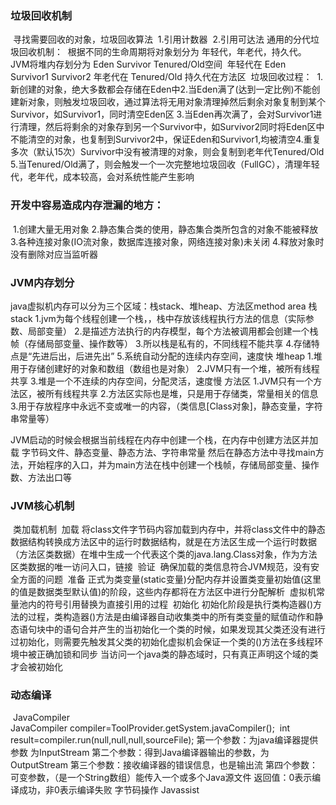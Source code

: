 ### 垃圾回收机制

​    寻找需要回收的对象，垃圾回收算法
​        1.引用计数器
​        2.引用可达法
​    通用的分代垃圾回收机制：
​        根据不同的生命周期将对象划分为 年轻代，年老代，持久代。
​        JVM将堆内存划分为 Eden Survivor Tenured/Old空间
​        年轻代在 Eden Survivor1 Survivor2   年老代在 Tenured/Old   持久代在方法区
​    垃圾回收过程：
​        1.新创建的对象，绝大多数都会存储在Eden中
​        2.当Eden满了(达到一定比例)不能创建新对象，则触发垃圾回收，通过算法将无用对象清理掉
​          然后剩余对象复制到某个Survivor，如Survivor1，同时清空Eden区
​        3.当Eden再次满了，会对Survivor1进行清理，然后将剩余的对象存到另一个Survivor中，如Survivor2
​          同时将Eden区中不能清空的对象，也复制到Survivor2中，保证Eden和Survivor1,均被清空
​        4.重复多次（默认15次）Survivor中没有被清理的对象，则会复制到老年代Tenured/Old
​        5.当Tenured/Old满了，则会触发一个一次完整地垃圾回收（FullGC），清理年轻代，老年代，成本较高，会对系统性能产生影响

### 开发中容易造成内存泄漏的地方：

​    1.创建大量无用对象
​    2.静态集合类的使用，静态集合类所包含的对象不能被释放
​    3.各种连接对象(IO流对象，数据库连接对象，网络连接对象)未关闭
​    4.释放对象时没有删除对应当监听器



### JVM内存划分

java虚拟机内存可以分为三个区域：栈stack、堆heap、方法区method area
    栈stack
        1.jvm为每个线程创建一个栈，，栈中存放该线程执行方法的信息（实际参数、局部变量） 
        2.是描述方法执行的内存模型，每个方法被调用都会创建一个栈帧（存储局部变量、操作数等）
        3.所以栈是私有的，不同线程不能共享
        4.存储特点是“先进后出，后进先出”
        5.系统自动分配的连续内存空间，速度快
    堆heap 
        1.堆用于存储创建好的对象和数组（数组也是对象）
        2.JVM只有一个堆，被所有线程共享
        3.堆是一个不连续的内存空间，分配灵活，速度慢
    方法区
        1.JVM只有一个方法区，被所有线程共享
        2.方法区实际也是堆，只是用于存储类，常量相关的信息
        3.用于存放程序中永远不变或唯一的内容，（类信息[Class对象]，静态变量，字符串常量等）

JVM启动的时候会根据当前线程在内存中创建一个栈，在内存中创建方法区并加载 字节码文件、静态变量、静态方法、字符串常量
然后在静态方法中寻找main方法，开始程序的入口，并为main方法在栈中创建一个栈帧，存储局部变量、操作数、方法出口等



### JVM核心机制

​    类加载机制
​        加载
​            将class文件字节码内容加载到内存中，并将class文件中的静态数据结构转换成方法区中的运行时数据结构，就是在方法区生成一个运行时数据（方法区类数据）
​            在堆中生成一个代表这个类的java.lang.Class对象，作为方法区类数据的唯一访问入口，
​        链接
​            验证
​                确保加载的类信息符合JVM规范，没有安全方面的问题
​            准备
​                正式为类变量(static变量)分配内存并设置类变量初始值(这里的值是数据类型默认值)的阶段，这些内存都将在方法区中进行分配
​            解析
​                虚拟机常量池内的符号引用替换为直接引用的过程
​        初始化
​            初始化阶段是执行类构造器<clinit>()方法的过程，类构造器<clinit>()方法是由编译器自动收集类中的所有类变量的赋值动作和静态语句块中的语句合并产生的
​            当初始化一个类的时候，如果发现其父类还没有进行过初始化，则需要先触发其父类的初始化
​            虚拟机会保证一个类的<clinit>()方法在多线程环境中被正确加锁和同步
​            当访问一个java类的静态域时，只有真正声明这个域的类才会被初始化

### 动态编译

​    JavaCompiler       
​    JavaCompiler compiler=ToolProvider.getSystem.javaCompiler();
​    int result=compiler.run(null,null,null,sourceFile);
​    第一个参数：为java编译器提供参数 为InputStream
​    第二个参数：得到Java编译器输出的参数，为OutputStream
​    第三个参数：接收编译器的错误信息，也是输出流
​    第四个参数：可变参数，（是一个String数组）能传入一个或多个Java源文件
​    返回值：0表示编译成功，非0表示编译失败
字节码操作 Javassist